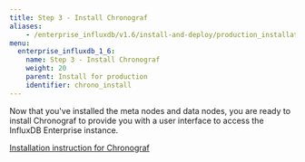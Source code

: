 ```yaml
---
title: Step 3 - Install Chronograf
aliases:
    - /enterprise_influxdb/v1.6/install-and-deploy/production_installation/chrono_install/
menu:
  enterprise_influxdb_1_6:
    name: Step 3 - Install Chronograf
    weight: 20
    parent: Install for production
    identifier: chrono_install
---
```


Now that you've installed the meta nodes and data nodes, you are ready to install Chronograf
to provide you with a user interface to access the InfluxDB Enterprise instance.

[Installation instruction for Chronograf](/chronograf/latest/introduction/installation/)

